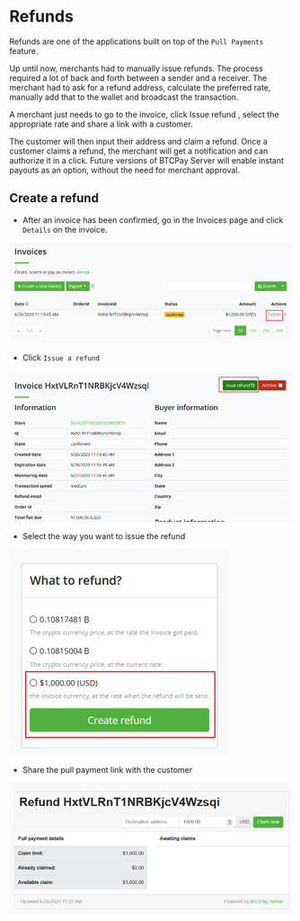 # Refunds

Refunds are one of the applications built on top of the `Pull Payments` feature.

Up until now, merchants had to manually issue refunds.
The process required a lot of back and forth between a sender and a receiver. The merchant had to ask for a refund address, calculate the preferred rate, manually add that to the wallet and broadcast the transaction.

A merchant just needs to go to the invoice, click Issue refund , select the appropriate rate and share a link with a customer.

The customer will then input their address and claim a refund. Once a customer claims a refund, the merchant will get a notification and can authorize it in a click.
Future versions of BTCPay Server will enable instant payouts as an option, without the need for merchant approval.

## Create a refund

* After an invoice has been confirmed, go in the Invoices page and click `Details` on the invoice.

![9](./img/pull-payments/9.png)

* Click `Issue a refund`

![10](./img/pull-payments/10.png)

* Select the way you want to issue the refund

![11](./img/pull-payments/11.png)

* Share the pull payment link with the customer

![12](./img/pull-payments/12.png)
